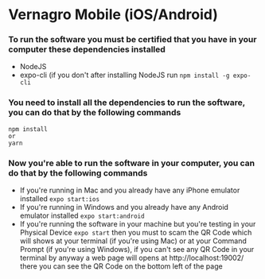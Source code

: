 # Vernagro Mobile (iOS/Android)

### To run the software you must be certified that you have in your computer these dependencies installed
- NodeJS
- expo-cli (if you don't after installing NodeJS run ```npm install -g expo-cli```

### You need to install all the dependencies to run the software, you can do that by the following commands
``` 
npm install
or
yarn
```

### Now you're able to run the software in your computer, you can do that by the following commands
- If you're running in Mac and you already have any iPhone emulator installed ```expo start:ios```
- If you're running in Windows and you already have any Android emulator installed ```expo start:android```
- If you're running the software in your machine but you're testing in your Physical Device ```expo start``` then you must to scam the QR Code which will shows at your terminal (if you're using Mac) or at your Command Prompt (if you're using Windows), if you can't see any QR Code in your terminal by anyway a web page will opens at http://localhost:19002/ there you can see the QR Code on the bottom left of the page
